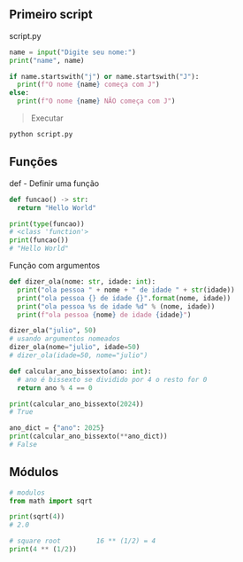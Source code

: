 
## Primeiro script

script.py

```python
name = input("Digite seu nome:")
print("name", name)

if name.startswith("j") or name.startswith("J"):
  print(f"O nome {name} começa com J")
else:
  print(f"O nome {name} NÃO começa com J")
```

> Executar

```bash
python script.py
```


## Funções

def - Definir uma função

```python
def funcao() -> str:
  return "Hello World"

print(type(funcao))
# <class 'function'>
print(funcao())
# "Hello World"
```


Função com argumentos

```python
def dizer_ola(nome: str, idade: int):
  print("ola pessoa " + nome + " de idade " + str(idade))
  print("ola pessoa {} de idade {}".format(nome, idade))
  print("ola pessoa %s de idade %d" % (nome, idade))
  print(f"ola pessoa {nome} de idade {idade}")

dizer_ola("julio", 50)
# usando argumentos nomeados
dizer_ola(nome="julio", idade=50)
# dizer_ola(idade=50, nome="julio")
```


```python
def calcular_ano_bissexto(ano: int):
  # ano é bissexto se dividido por 4 o resto for 0
  return ano % 4 == 0

print(calcular_ano_bissexto(2024))
# True

ano_dict = {"ano": 2025}
print(calcular_ano_bissexto(**ano_dict))
# False
```


## Módulos

```python
# modulos
from math import sqrt

print(sqrt(4))
# 2.0

# square root         16 ** (1/2) = 4
print(4 ** (1/2))
```
